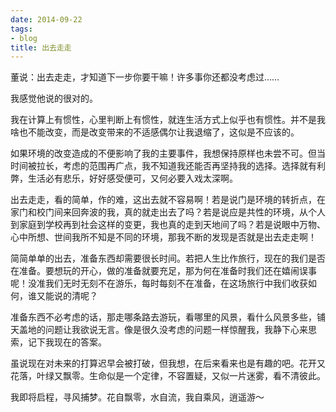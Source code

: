 ```yaml
---
date: 2014-09-22
tags:
- blog
title: 出去走走
---
```


董说：出去走走，才知道下一步你要干嘛！许多事你还都没考虑过……
<!--more-->

我感觉他说的很对的。

我在计算上有惯性，心里判断上有惯性，就连生活方式上似乎也有惯性。并不是我啥也不能改变，而是改变带来的不适感偶尔让我退缩了，这似是不应该的。

如果环境的改变造成的不便影响了我的主要事件，我想保持原样也未尝不可。但当时间被拉长，考虑的范围再广点，我不知道我还能否再坚持我的选择。选择就有利弊，生活必有悲乐，好好感受便可，又何必要入戏太深啊。

出去走走，看的简单，作的难，这出去就不容易啊！若是说门是环境的转折点，在家门和校门间来回奔波的我，真的就走出去了吗？若是说应是共性的环境，从个人到家庭到学校再到社会这样的变更，我也真的走到天地间了吗？若是说眼中万物、心中所想、世间我所不知是不同的环境，那我不断的发现是否就是出去走走啊！

简简单单的出去，准备东西却需要很长时间。若把人生比作旅行，现在的我们是否在准备。要想玩的开心，做的准备就要充足，那为何在准备时我们还在嬉闹误事呢！没准我们无时无刻不在游乐，每时每刻不在准备，在这场旅行中我们收获如何，谁又能说的清呢？

准备东西不必考虑的话，那走哪条路去游玩，看哪里的风景，看什么风景多些，铺天盖地的问题让我欲说无言。像是很久没考虑的问题一样惊醒我，我静下心来思索，记下我现在的答案。

虽说现在对未来的打算迟早会被打破，但我想，在后来看来也是有趣的吧。花开又花落，叶绿又飘零。生命似是一个定律，不容置疑，又似一片迷雾，看不清彼此。

我即将启程，寻风捕梦。花自飘零，水自流，我自乘风，逍遥游～
